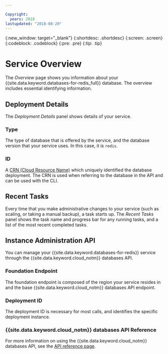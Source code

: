 ```yaml
---

Copyright:
  years: 2018
lastupdated: "2018-08-20"
---
```


{:new_window: target="_blank"}
{:shortdesc: .shortdesc}
{:screen: .screen}
{:codeblock: .codeblock}
{:pre: .pre}
{:tip: .tip}

# Service Overview

The _Overview_ page shows you information about your {{site.data.keyword.databases-for-redis_full}} database. The overview includes essential identifying information.

## Deployment Details

The _Deployment Details_ panel shows details of your service.

### Type

The type of database that is offered by the service, and the database version that your service uses. In this case, it is `redis`.

### ID

A [CRN (Cloud Resource Name)](https://console.bluemix.net/docs/overview/crn.html) which uniquely identified the database deployment. The CRN is used when referring to the database in the API and can be used with the CLI.

## Recent Tasks

Every time that you make administrative changes to your service (such as scaling, or taking a manual backup), a task starts up. The _Recent Tasks_ panel shows the task name and progress bar for any running tasks, and a list of the most recent completed tasks.

## Instance Administration API

You can manage your {{site.data.keyword.databases-for-redis}} service through the {{site.data.keyword.cloud_notm}} databases API.

### Foundation Endpoint

The foundation endpoint is composed of the region your service resides in and the base {{site.data.keyword.cloud_notm}} databases API endpoint. 

### Deployment ID

The deployment ID is necessary for most calls, and identifies the specific deployment instance.

### {{site.data.keyword.cloud_notm}} databases API Reference

For more information on using the {{site.data.keyword.cloud_notm}} databases API, see the [API reference page](https://pages.github.ibm.com/compose/apidocs/).